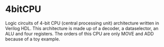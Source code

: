 # 4bitCPU
Logic circuits of 4-bit CPU (central processing unit) architecture written in Verilog HDL.
This architecture is made up of a decoder, a dataselector, an ALU and four registers.
The orders of this CPU are only MOVE and ADD because of a toy example.
